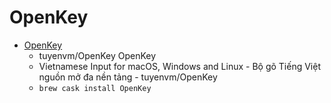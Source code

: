 # OpenKey
- [OpenKey](https://github.com/tuyenvm/OpenKey/)
  -  tuyenvm/OpenKey OpenKey
  - Vietnamese Input for macOS, Windows and Linux - Bộ gõ Tiếng Việt nguồn mở đa nền tảng - tuyenvm/OpenKey
  - `brew cask install OpenKey`
